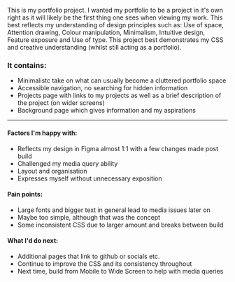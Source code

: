 This is my portfolio project. I wanted my portfolio to be a project in it's own right as it will likely be the first thing one sees when viewing my work. This best reflects my understanding of design principles such as: Use of space, Attention drawing, Colour manipulation, Minimalism, Intuitive design, Feature exposure and Use of type. This project best demonstrates my CSS and creative understanding (whilst still acting as a portfolio).

### It contains:
- Minimalistc take on what can usually become a cluttered portfolio space
- Accessible navigation, no searching for hidden information
- Projects page with links to my projects as well as a brief description of the project (on wider screens)
- Background page which gives information and my aspirations
- ---

#### Factors I'm happy with:
- Reflects my design in Figma almost 1:1 with a few changes made post build
- Challenged my media query ability
- Layout and organisation
- Expresses myself without unnecessary exposition

#### Pain points:
- Large fonts and bigger text in general lead to media issues later on
- Maybe too simple, although that was the concept
- Some inconsistent CSS due to larger amount and breaks between build

#### What I'd do next:
- Additional pages that link to github or socials etc.
- Continue to improve the CSS and its consistency throughout
- Next time, build from Mobile to Wide Screen to help with media queries
